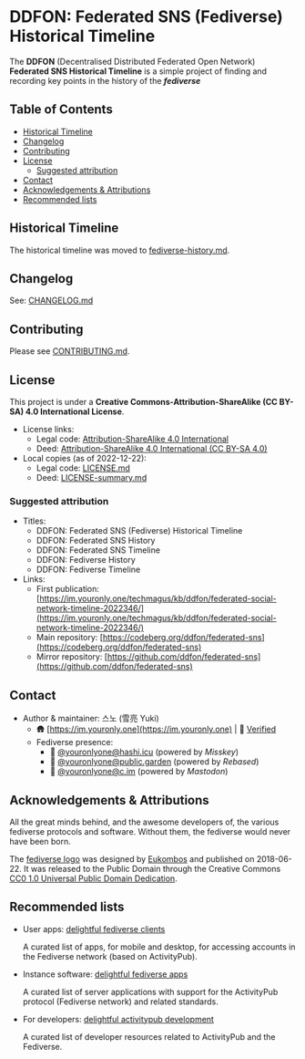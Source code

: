 <!-- omit in toc -->
# DDFON: Federated SNS (Fediverse) Historical Timeline

The **DDFON** (Decentralised Distributed Federated Open Network) **Federated SNS Historical Timeline** is a simple project of finding and recording key points in the history of the ***fediverse***

<!-- omit in toc -->
## Table of Contents

- [Historical Timeline](#historical-timeline)
- [Changelog](#changelog)
- [Contributing](#contributing)
- [License](#license)
  - [Suggested attribution](#suggested-attribution)
- [Contact](#contact)
- [Acknowledgements \& Attributions](#acknowledgements--attributions)
- [Recommended lists](#recommended-lists)

## Historical Timeline

The historical timeline was moved to [fediverse-history.md](fediverse-history.md).

## Changelog

See: [CHANGELOG.md](CHANGELOG.md)

## Contributing

Please see [CONTRIBUTING.md](CONTRIBUTING.md).

## License

This project is under a **Creative Commons-Attribution-ShareAlike (CC BY-SA) 4.0 International License**.

- License links:
  - Legal code: [Attribution-ShareAlike 4.0 International](https://creativecommons.org/licenses/by-sa/4.0/legalcode)
  - Deed: [Attribution-ShareAlike 4.0 International (CC BY-SA 4.0)](https://creativecommons.org/licenses/by-sa/4.0/)
- Local copies (as of 2022-12-22):
  - Legal code: [LICENSE.md](LICENSE.md)
  - Deed: [LICENSE-summary.md](LICENSE-summary.md)

### Suggested attribution

- Titles:
  - DDFON: Federated SNS (Fediverse) Historical Timeline
  - DDFON: Federated SNS History
  - DDFON: Federated SNS Timeline
  - DDFON: Fediverse History
  - DDFON: Fediverse Timeline
- Links:
  - First publication: [https://im.youronly.one/techmagus/kb/ddfon/federated-social-network-timeline-2022346/](https://im.youronly.one/techmagus/kb/ddfon/federated-social-network-timeline-2022346/)
  - Main repository: [https://codeberg.org/ddfon/federated-sns](https://codeberg.org/ddfon/federated-sns)
  - Mirror repository: [https://github.com/ddfon/federated-sns](https://github.com/ddfon/federated-sns)

## Contact

- Author & maintainer: 스노 (雪亮 Yuki)
  - 🛖 [https://im.youronly.one](https://im.youronly.one) | 🔏 [Verified](https://youronly.one/?verify=keyoxide)
  - Fediverse presence:
    - 🌟 [@youronlyone@hashi.icu](https://hashi.icu/@youronlyone) (powered by *Misskey*)
    - 🔱 [@youronlyone@public.garden](https://public.garden/@youronlyone) (powered by *Rebased*)
    - 🦣 [@youronlyone@c.im](https://c.im/@youronlyone) (powered by *Mastodon*)

## Acknowledgements & Attributions

All the great minds behind, and the awesome developers of, the various fediverse protocols and software. Without them, the fediverse would never have been born.

The [fediverse logo](https://commons.wikimedia.org/wiki/File:Fediverse_logo_proposal.svg) was designed by [Eukombos](https://commons.wikimedia.org/wiki/User:Eukombos) and published on 2018-06-22. It was released to the Public Domain through the Creative Commons [CC0 1.0 Universal Public Domain Dedication](https://creativecommons.org/publicdomain/zero/1.0/deed.en).

## Recommended lists

- User apps: [delightful fediverse clients](https://codeberg.org/fediverse/delightful-fediverse-clients)

  A curated list of apps, for mobile and desktop, for accessing accounts in the Fediverse network (based on ActivityPub).
- Instance software: [delightful fediverse apps](https://codeberg.org/fediverse/delightful-fediverse-apps)

  A curated list of server applications with support for the ActivityPub protocol (Fediverse network) and related standards.
- For developers: [delightful activitypub development](https://codeberg.org/fediverse/delightful-activitypub-development)

  A curated list of developer resources related to ActivityPub and the Fediverse.
<!--
- [delightful fediverse resources](https://codeberg.org/fediverse/delightful-fediverse-resources) - A curated list of delightful articles, videos, and websites, that provide information about the Fediverse.
-->
